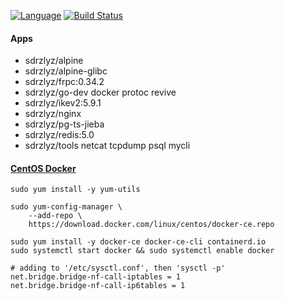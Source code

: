 [![Language](https://img.shields.io/badge/Language-Go-blue.svg)](https://golang.org/)
[![Build Status](https://www.travis-ci.org/elvizlai/docker-auto-build.svg?branch=master)](https://www.travis-ci.org/elvizlai/docker-auto-build)

#### Apps

* sdrzlyz/alpine
* sdrzlyz/alpine-glibc
* sdrzlyz/frpc:0.34.2
* sdrzlyz/go-dev docker protoc revive
* sdrzlyz/ikev2:5.9.1
* sdrzlyz/nginx
* sdrzlyz/pg-ts-jieba
* sdrzlyz/redis:5.0
* sdrzlyz/tools netcat tcpdump psql mycli

#### [CentOS Docker](https://docs.docker.com/engine/install/centos/)
```
sudo yum install -y yum-utils

sudo yum-config-manager \
    --add-repo \
    https://download.docker.com/linux/centos/docker-ce.repo

sudo yum install -y docker-ce docker-ce-cli containerd.io
sudo systemctl start docker && sudo systemctl enable docker
```
```
# adding to '/etc/sysctl.conf', then 'sysctl -p'
net.bridge.bridge-nf-call-iptables = 1
net.bridge.bridge-nf-call-ip6tables = 1
```